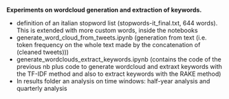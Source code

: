 <b>Experiments on wordcloud generation and extraction of keywords.</b>
- definition of  an italian stopword list (stopwords-it_final.txt, 644 words). This is extended with more custom words, inside the notebooks
-   generate_word_cloud_from_tweets.ipynb (generation from text (i.e. token frequency on the whole text made by the concatenation of (cleaned tweets)))
-   generate_wordclouds_extract_keywords.ipynb (contains the code of the previous nb plus code to generate wordcloud and extraxt keywords with the TF-IDF method and also to extract keywords with the RAKE method)
- In results folder an analysis on time windows: half-year analysis and quarterly analysis
